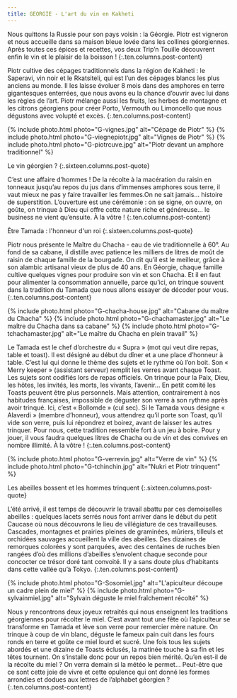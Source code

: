 ```yaml
---
title: GEORGIE - L'art du vin en Kakheti
---
```


Nous quittons la Russie pour son pays voisin : la Géorgie. Piotr est vigneron et nous accueille dans sa maison bleue lovée dans les collines géorgiennes. Après toutes ces épices et recettes, vos deux Trip’n Touille découvrent enfin le vin et le plaisir de la boisson !
{:.ten.columns.post-content}

<!--fin extrait-->



Piotr cultive des cépages traditionnels dans la région de Kakheti : le Saperavi, vin noir et le Rkatsiteli, qui est l’un des cépages blancs les plus anciens au monde. Il les laisse évoluer 8 mois dans des amphores en terre gigantesques enterrées, que nous avons eu la chance d’ouvrir avec lui dans les règles de l’art. Piotr mélange aussi les fruits, les herbes de montagne et les citrons géorgiens pour créer Porto, Vermouth ou Limoncello que nous dégustons avec volupté et excès.
{:.ten.columns.post-content}


{% include photo.html photo="G-vignes.jpg" alt="Cépage de Piotr" %}
{% include photo.html photo="G-viegnepiotr.jpg" alt="Vignes de Piotr" %}
{% include photo.html photo="G-piotrcuve.jpg" alt="Piotr devant un amphore traditionnel" %}

Le vin géorgien ?
{:.sixteen.columns.post-quote}

C’est une affaire d’hommes ! De la récolte à la macération du raisin en tonneaux jusqu’au repos du jus dans d’immenses amphores sous terre, il vaut mieux ne pas y faire travailler les femmes.On ne sait jamais... histoire de superstition. L’ouverture est une cérémonie : on se signe, on ouvre, on goûte, on trinque à Dieu qui offre cette nature riche et généreuse… le business ne vient qu’ensuite. À la vôtre !
{:.ten.columns.post-content}


Être Tamada : l'honneur d'un roi
{:.sixteen.columns.post-quote}

Piotr nous présente le Maître du Chacha - eau de vie traditionnelle à 60°. Au fond de sa cabane, il distille avec patience les milliers de litres de moût de raisin de chaque famille de la bourgade. On dit qu’il est le meilleur, grâce à son alambic artisanal vieux de plus de 40 ans. En Géorgie, chaque famille cultive quelques vignes pour produire son vin et son Chacha. Et il en faut pour alimenter la consommation annuelle, parce qu’ici, on trinque souvent dans la tradition du Tamada que nous allons essayer de décoder pour vous.
{:.ten.columns.post-content}

{% include photo.html photo="G-chacha-house.jpg" alt="Cabane du maître du Chacha" %}
{% include photo.html photo="G-chachamaster.jpg" alt="Le maître du Chacha dans sa cabane" %}
{% include photo.html photo="G-tchachamaster.jpg" alt="Le maître du Chacha en plein travail" %}

Le Tamada est le chef d’orchestre du « Supra » (mot qui veut dire repas, table et toast). Il est désigné au début du dîner et a une place d’honneur à table. C’est lui qui donne le thème des sujets et le rythme où l’on boit. Son « Merry keeper » (assistant serveur) remplit les verres avant chaque Toast. Les sujets sont codifiés lors de repas officiels. On trinque pour la Paix, Dieu, les hôtes, les invités, les morts, les vivants, l’avenir… En petit comité les Toasts peuvent être plus personnels. Mais attention, contrairement à nos habitudes françaises, impossible de déguster son verre à son rythme après avoir trinqué. Ici, c’est « Bollomde » (cul sec). Si le Tamada vous désigne « Alaverdi » (membre d’honneur), vous attendrez qu’il porte son Toast, qu’il vide son verre, puis lui répondrez et boirez, avant de laisser les autres trinquer. Pour nous, cette tradition ressemble fort à un jeu à boire. Pour y jouer, il vous faudra quelques litres de Chacha ou de vin et des convives en nombre illimité. À la vôtre !
{:.ten.columns.post-content}

{% include photo.html photo="G-verrevin.jpg" alt="Verre de vin" %}
{% include photo.html photo="G-tchinchin.jpg" alt="Nukri et Piotr trinquent" %}


Les abeilles bossent et les hommes trinquent
{:.sixteen.columns.post-quote} 


L’été arrivé, il est temps de découvrir le travail abattu par ces demoiselles abeilles : quelques lacets serrés nous font arriver dans le début du petit Caucase où nous découvrons le lieu de villégiature de ces travailleuses. Cascades, montagnes et prairies pleines de graminées, mûriers, tilleuls et orchidées sauvages accueillent la ville des abeilles. Des dizaines de remorques colorées y sont parquées, avec des centaines de ruches bien rangées d’où des millions d’abeilles s’envolent chaque seconde pour concocter ce trésor doré tant convoité. Il y a sans doute plus d’habitants dans cette vallée qu’à Tokyo.
{:.ten.columns.post-content}

{% include photo.html photo="G-Sosomiel.jpg" alt="L'apiculteur découpe un cadre plein de miel" %}
{% include photo.html photo="G-sylvainmiel.jpg" alt="Sylvain déguste le miel fraîchement récolté" %}



Nous y rencontrons deux joyeux retraités qui nous enseignent les traditions géorgiennes pour récolter le miel. C’est avant tout une fête où l’apiculteur se transforme en Tamada et lève son verre pour remercier mère nature. On trinque à coup de vin blanc, déguste le fameux pain cuit dans les fours ronds en terre et goûte ce miel lourd et sucré. Une fois tous les sujets abordés et une dizaine de Toasts éclusés, la matinée touche à sa fin et les têtes tournent. On s’installe donc pour un repos bien mérité. Qu’en est-il de la récolte du miel ? On verra demain si la météo le permet… Peut-être que ce sont cette joie de vivre et cette opulence qui ont donné les formes arrondies et dodues aux lettres de l’alphabet géorgien ?
{:.ten.columns.post-content}
